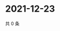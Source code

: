 # 2021-12-23

共 0 条

<!-- BEGIN WEIBO -->
<!-- 最后更新时间 Thu Dec 23 2021 05:00:53 GMT+0800 (China Standard Time) -->

<!-- END WEIBO -->
